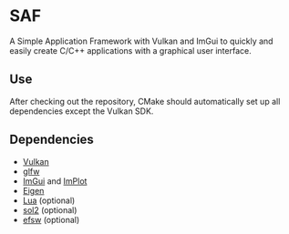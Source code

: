 # SAF

A Simple Application Framework with Vulkan and ImGui to quickly and easily create C/C++ applications with a graphical user interface.

## Use
After checking out the repository, CMake should automatically set up all dependencies except the Vulkan SDK.

## Dependencies

- [Vulkan](https://www.vulkan.org)
- [glfw](https://github.com/glfw/glfw)
- [ImGui](https://github.com/ocornut/imgui) and [ImPlot](https://github.com/epezent/implot)
- [Eigen](https://gitlab.com/libeigen/eigen)
- [Lua](https://github.com/lua/lua) (optional)
- [sol2](https://github.com/ThePhD/sol2) (optional)
- [efsw](https://github.com/SpartanJ/efsw) (optional)
